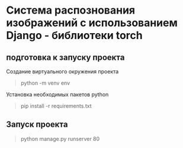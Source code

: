Система распознования изображений с использованием Django - библиотеки torch
============================================================================

подготовка к запуску проекта
-----------------------------------------------------------------------------
Создание виртуального окружения проекта
> python -m venv env


Установка необходимых пакетов python
> pip install -r requirements.txt

Запуск проекта
------------------------------------------------------------------------------

> python manage.py runserver 80

 